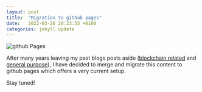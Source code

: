 ```yaml
---
layout: post
title:  "Migration to github pages"
date:   2022-03-26 20:23:55 +0100
categories: jekyll update
---
```


![github Pages](https://PhilippeMeyer.github.io/docs/assets/images/githubPages.png)


After many years leaving my past blogs posts aside ([blockchain related](https://meyertoday.wordpress.com/) and [general purpose](https://h-si.blogspot.com/)), I have decided to merge and migrate this content to github pages which offers a very current setup. 

Stay tuned!